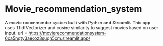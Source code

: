 # Movie_recommendation_system
A movie recommender system built with Python and Streamlit. This app uses TfidfVectorizer and cosine similarity to suggest movies based on user input.
 url = https://movierecommendationsystem-6ca5nqty3aecoz3suqh5cm.streamlit.app/
